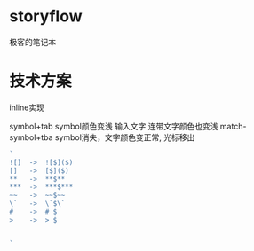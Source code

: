 # storyflow
极客的笔记本

# 技术方案

inline实现

symbol+tab symbol颜色变浅
输入文字 连带文字颜色也变浅
match-symbol+tba symbol消失，文字颜色变正常, 光标移出

```js
`
![]  ->  ![$]($)
[]   ->  [$]($)
**   ->  **$**
***  ->  ***$***
~~   ->  ~~$~~
\`   ->  \`$\`
#    ->  # $
>    ->  > $


`
```


